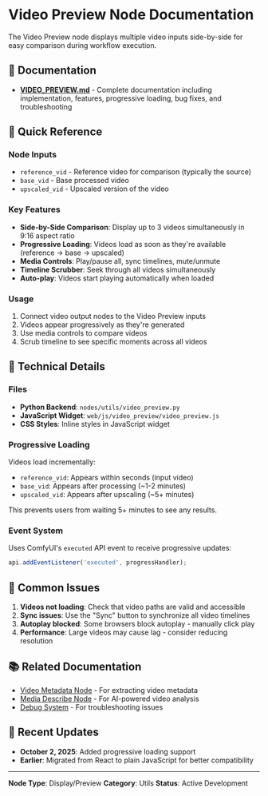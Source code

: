 # Video Preview Node Documentation

The Video Preview node displays multiple video inputs side-by-side for easy comparison during workflow execution.

## 📄 Documentation

- **[VIDEO_PREVIEW.md](VIDEO_PREVIEW.md)** - Complete documentation including implementation, features, progressive loading, bug fixes, and troubleshooting

## 🎯 Quick Reference

### Node Inputs

- `reference_vid` - Reference video for comparison (typically the source)
- `base_vid` - Base processed video
- `upscaled_vid` - Upscaled version of the video

### Key Features

- **Side-by-Side Comparison**: Display up to 3 videos simultaneously in 9:16 aspect ratio
- **Progressive Loading**: Videos load as soon as they're available (reference → base → upscaled)
- **Media Controls**: Play/pause all, sync timelines, mute/unmute
- **Timeline Scrubber**: Seek through all videos simultaneously
- **Auto-play**: Videos start playing automatically when loaded

### Usage

1. Connect video output nodes to the Video Preview inputs
2. Videos appear progressively as they're generated
3. Use media controls to compare videos
4. Scrub timeline to see specific moments across all videos

## 🔧 Technical Details

### Files

- **Python Backend**: `nodes/utils/video_preview.py`
- **JavaScript Widget**: `web/js/video_preview/video_preview.js`
- **CSS Styles**: Inline styles in JavaScript widget

### Progressive Loading

Videos load incrementally:

- `reference_vid`: Appears within seconds (input video)
- `base_vid`: Appears after processing (~1-2 minutes)
- `upscaled_vid`: Appears after upscaling (~5+ minutes)

This prevents users from waiting 5+ minutes to see any results.

### Event System

Uses ComfyUI's `executed` API event to receive progressive updates:

```javascript
api.addEventListener('executed', progressHandler);
```

## 🐛 Common Issues

1. **Videos not loading**: Check that video paths are valid and accessible
2. **Sync issues**: Use the "Sync" button to synchronize all video timelines
3. **Autoplay blocked**: Some browsers block autoplay - manually click play
4. **Performance**: Large videos may cause lag - consider reducing resolution

## 📚 Related Documentation

- [Video Metadata Node](../video-metadata/) - For extracting video metadata
- [Media Describe Node](../media-describe/) - For AI-powered video analysis
- [Debug System](../../infrastructure/debug/) - For troubleshooting issues

## 🔄 Recent Updates

- **October 2, 2025**: Added progressive loading support
- **Earlier**: Migrated from React to plain JavaScript for better compatibility

---

**Node Type**: Display/Preview
**Category**: Utils
**Status**: Active Development
